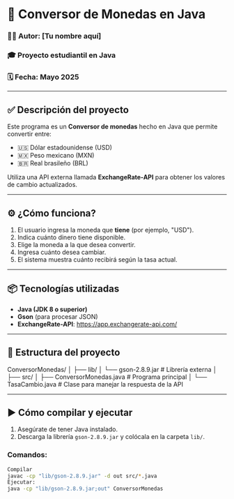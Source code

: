 # 💱 Conversor de Monedas en Java

### 👨‍💻 Autor: [Tu nombre aquí]  
### 🎓 Proyecto estudiantil en Java  
### 🗓️ Fecha: Mayo 2025

---

## ✅ Descripción del proyecto

Este programa es un **Conversor de monedas** hecho en Java que permite convertir entre:

- 🇺🇸 Dólar estadounidense (USD)  
- 🇲🇽 Peso mexicano (MXN)  
- 🇧🇷 Real brasileño (BRL)

Utiliza una API externa llamada **ExchangeRate-API** para obtener los valores de cambio actualizados.

---

## ⚙️ ¿Cómo funciona?

1. El usuario ingresa la moneda que **tiene** (por ejemplo, "USD").
2. Indica cuánto dinero tiene disponible.
3. Elige la moneda a la que desea convertir.
4. Ingresa cuánto desea cambiar.
5. El sistema muestra cuánto recibirá según la tasa actual.

---

## 📦 Tecnologías utilizadas

- **Java (JDK 8 o superior)**
- **Gson** (para procesar JSON)
- **ExchangeRate-API**: https://app.exchangerate-api.com/

---

## 📁 Estructura del proyecto
ConversorMonedas/
│
├── lib/
│ └── gson-2.8.9.jar # Librería externa
│
├── src/
│ ├── ConversorMonedas.java # Programa principal
│ └── TasaCambio.java # Clase para manejar la respuesta de la API


---

## ▶️ Cómo compilar y ejecutar

1. Asegúrate de tener Java instalado.
2. Descarga la librería `gson-2.8.9.jar` y colócala en la carpeta `lib/`.

### Comandos:

```bash
Compilar
javac -cp "lib/gson-2.8.9.jar" -d out src/*.java
Ejecutar:
java -cp "lib/gson-2.8.9.jar;out" ConversorMonedas
